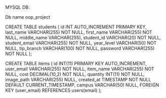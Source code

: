 MYSQL DB:

Db name oop_project

CREATE TABLE students (
    id INT AUTO_INCREMENT PRIMARY KEY,
    last_name VARCHAR(255) NOT NULL,
    first_name VARCHAR(255) NOT NULL,
    middle_name VARCHAR(255),
    student_id VARCHAR(20) NOT NULL,
    student_email VARCHAR(255) NOT NULL,
    year_level VARCHAR(50) NOT NULL,
    tip_branch VARCHAR(100) NOT NULL,
    password VARCHAR(255) NOT NULL
);

CREATE TABLE items (
    id INT(11) PRIMARY KEY AUTO_INCREMENT,
    user_email VARCHAR(255) NOT NULL,
    item_name VARCHAR(255) NOT NULL,
    cost DECIMAL(10,2) NOT NULL,
    quantity INT(11) NOT NULL,
    image_path VARCHAR(255) NULL,
    created_at TIMESTAMP NOT NULL DEFAULT CURRENT_TIMESTAMP,
    campus VARCHAR(50) NULL,
    FOREIGN KEY (user_email) REFERENCES users(email)
);
